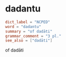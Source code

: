 # dadantu

``` toml
dict_label = "NCPED"
word = "dadantu"
summary = "of dadāti"
grammar_comment = "3 pl."
see_also = ["dadāti"]
```

of dadāti

